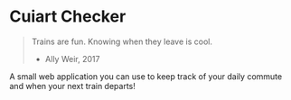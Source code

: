 # Cuiart Checker

> Trains are fun. Knowing when they leave is cool.
> - Ally Weir, 2017

A small web application you can use to keep track of your daily commute and when your next train departs!

